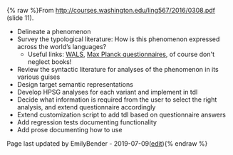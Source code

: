 {% raw %}From <http://courses.washington.edu/ling567/2016/0308.pdf> (slide 11).

- Delineate a phenomenon
- Survey the typological literature: How is this phenomenon expressed
across the world’s languages?
  - Useful links: [WALS](https://wals.info), [Max Planck
questionnaires](https://www.eva.mpg.de/lingua/tools-at-lingboard/questionnaires.php?),
of course don't neglect books!
- Review the syntactic literature for analyses of the phenomenon in
its various guises
- Design target semantic representations
- Develop HPSG analyses for each variant and implement in tdl
- Decide what information is required from the user to select the
right analysis, and extend questionnaire accordingly
- Extend customization script to add tdl based on questionnaire
answers
- Add regression tests documenting functionality
- Add prose documenting how to use

Page last updated by EmilyBender - 2019-07-09([edit](https://github.com/delph-in/docs/wiki/MatrixLibraryDevelopment/_edit)){% endraw %}